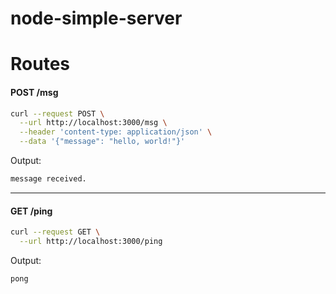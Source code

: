 # node-simple-server

# Routes

#### POST /msg
```sh
curl --request POST \
  --url http://localhost:3000/msg \
  --header 'content-type: application/json' \
  --data '{"message": "hello, world!"}'
```

Output:
```sh
message received.
```
---
#### GET /ping
```sh
curl --request GET \
  --url http://localhost:3000/ping
```

Output:
```sh
pong
```
